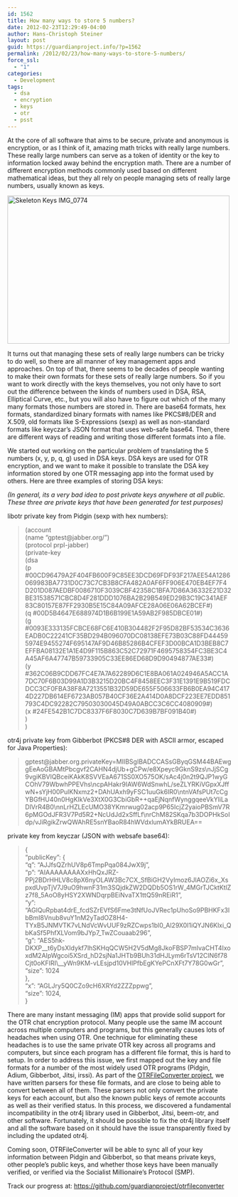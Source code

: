 ```yaml
---
id: 1562
title: How many ways to store 5 numbers?
date: 2012-02-23T12:29:49-04:00
author: Hans-Christoph Steiner
layout: post
guid: https://guardianproject.info/?p=1562
permalink: /2012/02/23/how-many-ways-to-store-5-numbers/
force_ssl:
  - "1"
categories:
  - Development
tags:
  - dsa
  - encryption
  - keys
  - otr
  - psst
---
```

At the core of all software that aims to be secure, private and anonymous is encryption, or as I think of it, amazing math tricks with really large numbers. These really large numbers can serve as a token of identity or the key to information locked away behind the encryption math. There are a number of different encryption methods commonly used based on different mathematical ideas, but they all rely on people managing sets of really large numbers, usually known as keys.

[<img src="http://farm4.staticflickr.com/3589/3378152784_2be2969ae6.jpg" alt="Skeleton Keys IMG_0774" width="500" height="333" />](http://www.flickr.com/photos/stevendepolo/3378152784/ "Skeleton Keys IMG_0774 by stevendepolo, on Flickr")

It turns out that managing these sets of really large numbers can be tricky to do well, so there are all manner of key management apps and approaches. On top of that, there seems to be decades of people wanting to make their own formats for these sets of really large numbers. So if you want to work directly with the keys themselves, you not only have to sort out the difference between the kinds of numbers used in DSA, RSA, Elliptical Curve, etc., but you will also have to figure out which of the many many formats those numbers are stored in. There are base64 formats, hex formats, standardized binary formats with names like PKCS#8/DER and X.509, old formats like S-Expressions (sexp) as well as non-standard formats like keyczar&#8217;s JSON format that uses web-safe base64. Then, there are different ways of reading and writing those different formats into a file.

We started out working on the particular problem of translating the 5 numbers (x, y, p, q, g) used in DSA keys. DSA keys are used for OTR encryption, and we want to make it possible to translate the DSA key information stored by one OTR messaging app into the format used by others. Here are three examples of storing DSA keys:

_(In general, its a very bad idea to post private keys anywhere at all public. These three are private keys that have been generated for test purposes)_

libotr private key from Pidgin (sexp with hex numbers):

> (account  
> (name &#8220;&#x67;p&#x74;&#x65;s&#x74;&#64;j&#x61;&#98;b&#x65;&#114;.&#x6f;&#114;g/&#8221;)  
> (protocol prpl-jabber)  
> (private-key  
> (dsa  
> (p  
> #00CD96479A2F404FB600F9C85EE3DCD69FDF93F217AEE54A1286069983BA7731D0C73C7CB3B8CFA482A0AF6FF906E470EB4EF7F4D201D087AEDBF0086710F3039CBF42358C1BFA7D86A36332E21D32BE31538571CBC8D4F281DDD1076BA2B29B549ED29B3C19C341AEF83C80157E87FF2930B5E15C84A09AFCE28A06E06A62BCEF#)  
> (q #00D5B4647E688974D1B6B199E1A59AB2F985DBCE01#)  
> (g  
> #0093E333135FCBCE68FC6E410B304482F2F95D82BF53534C3636EADB0C22241CF35BD294B096070DC08138EFE73B03C88FD444595974E9455274F695147AF9D46B85286B4CFEF3D00BCA1D3BEB8C7EFFBA08132E1A1E4D9F115B863C52C72971F4695758354FC3BE3C4A45AF6A47747B59733905C33EE86ED68D9D90494877AE33#)  
> (y  
> #362C06B9CDD67FC4E7A7A62289D6C1E8BA061A024946A5ACC1A7DC70F6B03D99A1D3B3215D20BC4F8458EEC3F31E1391E9B519FDCDCC3CF0FBA38F8A7213551B32D59DE655F506633FB6B0EA94C4174D227DB614EF6723AB057B40CF36E2A414D0A8DCF223EE7EDD851793C4DC92282C79503030045D49A0ABCC3C6CC4080909#)  
> (x #24FE542B1C7DC8337F6F8030C7D639B7BF091B40#)  
> )  
> )

otr4j private key from Gibberbot (PKCS#8 DER with ASCII armor, escaped for Java Properties):

> &#x67;p&#x74;&#101;s&#x74;&#64;&#x6a;&#97;b&#x62;e&#x72;&#46;o&#x72;g&#x2e;&#x70;r&#x69;&#118;a&#x74;e&#x4b;&#101;y=MIIBSgIBADCCASsGByqGSM44BAEwggEeAoGBAMtPbcgvf2CAHN4djUb+gCPw/e8Xpeyc9GknS9zs\nJjSCg9vgiKBVlQBceiKAkK8SVVEaA671SS0XO575OK/sAc4j0n2t9QJP1wyGCOhV79WbwhPPEVhs\ncpAHakr9IAW6WdSnwhL/seZLYRKiVGpxXJffwN+sYjH00PulKNxmz2+DAhUAxh9yFSC1uuGk6IR0\ntnVAfsPUt7cCgYBGfHU40n0HgKIkVe3XtX0G3CbiGbR++qaEjNqnfWynggqeeVkYliLaDlVrR4B0\nnLrHZLEcUMO38YKmrwug02acp9P65IcjZ2yaioPBSmV7R6pMGOdJFR3V7Pd5R2+NcUdJd2xSffLf\nrChM82SKqa7b3DOPHkSoIdp/vJiRgikZrwQWAhRE5snYBaoR84hWVdxlumAYkBRUEA\=\=

private key from keyczar (JSON with websafe base64):

> {  
> &#8220;publicKey&#8221;: {  
> &#8220;q&#8221;: &#8220;AJJfsQZrhUV8p6TmpPqa084JwX9j&#8221;,  
> &#8220;p&#8221;: &#8220;AIAAAAAAAAXxHhQxJRZ-PPj2BDrHHLV8c8pX6nyOLAW3Bc7CX\_SfBiGH2VyImoz6JlAOZi6x\_XspxdUvpTjV7J9uO9hwnF31m3SQjdkZW2DQDb5OS1rW\_4MGrTJCktKtlZz7f8\_5AoO8yHSY2XWNDqrpBEiNvaTX1ttQ59nREiR1&#8221;,  
> &#8220;y&#8221;: &#8220;AGlQuRpbat4drE\_fcdSZrEVfS6Fme3tNfUoJVRec1pUhoSo9PBHKFx3lbBmI8Vnub8vuY1nM2yTadOZ8H4-TYxB5JNMVTK7vLNdVcWvUUF9zRZCwps1bl0\_Al29X0I1iQYJN6Klxi\_QbKaSf5PhfXLVom9bJYp7\_TwZCouaab296&#8221;,  
> &#8220;g&#8221;: &#8220;AES5hk-DKXP\_\_t6yDsXIdykf7lhSKHqQCW5H2V5dMg8JkoFBSP7mIvaCHT4IxoxdM2AIpWgcoi5XSrd\_hD2sjNa1JHTb9BUh31dHJLym6rTsV12ClN6f78Cjt0oKFIRI\\_\_yWn9KM-vLEsjpd10VHlPfbEgKYePCnXFt7Y78G0wGr&#8221;,  
> &#8220;size&#8221;: 1024  
> },  
> &#8220;x&#8221;: &#8220;AGLJry5Q0CZo9cH6XRYd2ZZZppwg&#8221;,  
> &#8220;size&#8221;: 1024,  
> }

There are many instant messaging (IM) apps that provide solid support for the OTR chat encryption protocol. Many people use the same IM account across multiple computers and programs, but this generally causes lots of headaches when using OTR. One technique for eliminating these headaches is to use the same private OTR key across all programs and computers, but since each program has a different file format, this is hard to setup. In order to address this issue, we first mapped out the key and file formats for a number of the most widely used OTR programs (Pidgin, Adium, Gibberbot, Jitsi, irssi). As part of the [OTRFileConverter project](https://github.com/guardianproject/otrfileconverter), we have written parsers for these file formats, and are close to being able to convert between all of them. These parsers not only convert the private keys for each account, but also the known public keys of remote accounts as well as their verified status. In this process, we discovered a fundamental incompatibility in the otr4j library used in Gibberbot, Jitsi, beem-otr, and other software. Fortunately, it should be possible to fix the otr4j library itself and all the software based on it should have the issue transparently fixed by including the updated otr4j.

Coming soon, OTRFileConverter will be able to sync all of your key information between Pidgin and Gibberbot, so that means private keys, other people&#8217;s public keys, and whether those keys have been manually verified, or verified via the Socialist Millionaire&#8217;s Protocol (SMP).

Track our progress at: <https://github.com/guardianproject/otrfileconverter>